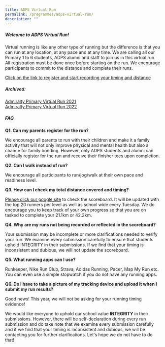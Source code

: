 ```yaml
---
title: ADPS Virtual Run
permalink: /programmes/adps-virtual-run/
description: ""
---
```

##### Welcome to ADPS Virtual Run!

Virtual running is like any other type of running but the difference is that you can run at any location, at any pace and at any time.
We are calling all our Primary 1 to 6 students, ADPS alumni and staff to join us in this virtual run.
All registration must be done once before starting on the run. We encourage participants to commit to the distance and complete their runs.

[Click on the link to register and start recording your timing and distance](https://sites.google.com/moe.edu.sg/adps-virtual-run-2023/home)


##### Archived:

[Admiralty Primary Virtual Run 2021](https://sites.google.com/moe.edu.sg/admpsvirtualrun2021/home) <br>
[Admiralty Primary Virtual Run 2022](https://sites.google.com/moe.edu.sg/admpsvirtualrun2022/home)



##### FAQ

<b>Q1. Can my parents register for the run?</b>

We encourage all parents to run with their children and make it a family activity that will not only improve physical and mental health but also a chance for family bonding. However, only ADPS students and alumni can officially register for the run and receive their finisher tees upon completion.

<b>Q2. Can I walk instead of run?</b>

We encourage all participants to run/jog/walk at their own pace and readiness level.

<b>Q3. How can I check my total distance covered and timing?</b>

[Please click our google site](https://sites.google.com/moe.edu.sg/adps-virtual-run-2022/home) to check the scoreboard. It will be updated with the top 20 runners per level as well as school wide every Tuesday. We do encourage you to keep track of your own progress so that you are on tasked to complete your 21.1km or 42.2km.

<b>Q4. Why are my runs not being recorded or reflected in the scoreboard?</b>

Your submission may be incomplete or more clarifications needed to verify your run. We examine every submission carefully to ensure that students uphold INTEGRITY in their submissions. If we find that your timing is inconsistent and dubious, we will not update the scoreboard.

<b>Q5. What running apps can I use?</b>

Runkeeper, Nike Run Club, Strava, Adidas Running, Pacer, Map My Run etc. You can even use a simple stopwatch if you do not have any running apps.

<b>Q6. Do I have to take a picture of my tracking device and upload it when I submit my run results?</b>

Good news! This year, we will not be asking for your running timing evidence!

We would like everyone to uphold our school value <b>INTEGRITY</b> in their submissions. However, there will be self-declaration during every run submission and do take note that we examine every submission carefully and if we find that your timing is inconsistent and dubious, we will be contacting you for further clarifications. Let's hope we do not have to do that!